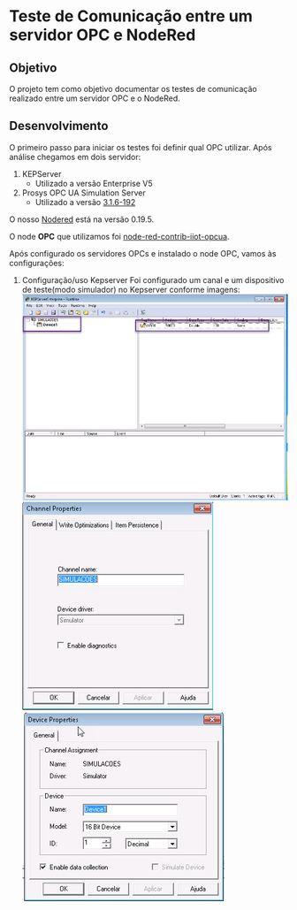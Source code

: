 # Teste de Comunicação entre um servidor OPC e NodeRed


## Objetivo

O projeto tem como objetivo documentar os testes de comunicação realizado entre um servidor OPC e o NodeRed.

## Desenvolvimento

O primeiro passo para iniciar os testes foi definir qual OPC utilizar. Após análise chegamos em dois servidor:

1. KEPServer
	+ Utilizado a versão Enterprise V5
2. Prosys OPC UA Simulation Server
	+ Utilizado a versão [3.1.6-192](https://downloads.prosysopc.com/opc-ua-simulation-server-downloads.php)
	
O nosso [Nodered](https://nodered.org/) está na versão 0.19.5.

O node **OPC** que utilizamos foi [node-red-contrib-iiot-opcua](https://flows.nodered.org/node/node-red-contrib-iiot-opcua).

Após configurado os servidores OPCs e instalado o node OPC, vamos às configurações:

1. Configuração/uso Kepserver
	Foi configurado um canal e um dispositivo de teste(modo simulador) no Kepserver conforme imagens:
	<img src="https://github.com/dedynobre/comunicacao-opc-com-node-red/blob/master/images/nodered-opc-03.jpg"/></br>
	<img src="https://github.com/dedynobre/comunicacao-opc-com-node-red/blob/master/images/nodered-opc-04.jpg"/></br>
	<img src="https://github.com/dedynobre/comunicacao-opc-com-node-red/blob/master/images/nodered-opc-05.jpg"/></br>
